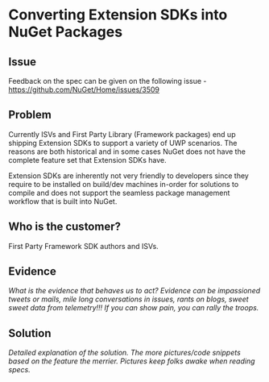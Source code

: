# Converting Extension SDKs into NuGet Packages

## Issue
Feedback on the spec can be given on the following issue - https://github.com/NuGet/Home/issues/3509

## Problem
Currently ISVs and First Party Library (Framework packages) end up shipping Extension SDKs to support a variety of UWP scenarios. The reasons are both historical and in some cases NuGet does not have the complete feature set that Extension SDKs have.

Extension SDKs are inherently not very friendly to developers since they require to be installed on build/dev machines in-order for solutions to compile and does not support the seamless package management workflow that is built into NuGet.

## Who is the customer?
First Party Framework SDK authors and ISVs.

## Evidence
_What is the evidence that behaves us to act?_
_Evidence can be impassioned tweets or mails, mile long conversations in issues, rants on blogs, sweet sweet data from telemetry!!! If you can show pain, you can rally the troops._

## Solution
_Detailed explanation of the solution. The more pictures/code snippets based on the feature the merrier. Pictures keep folks awake when reading specs._